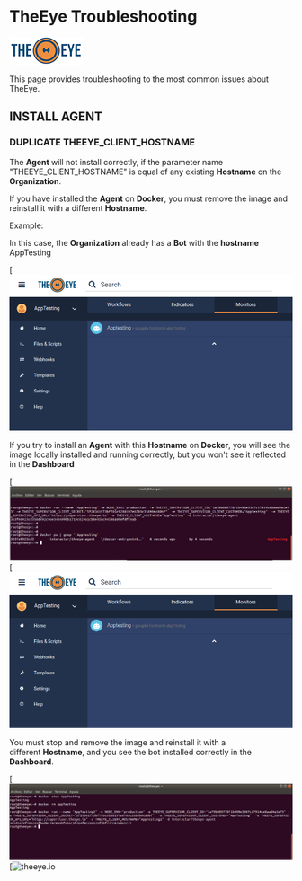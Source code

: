
# TheEye Troubleshooting

[![theeye.io](../images/logo-theeye-theOeye-logo2.png)](https://theeye.io/en/index.html)

This page provides troubleshooting to the most common issues about TheEye.

## INSTALL AGENT

### DUPLICATE THEEYE_CLIENT_HOSTNAME

The **Agent** will not install correctly, if the parameter name "THEEYE_CLIENT_HOSTNAME" is equal of any existing **Hostname** on the  **Organization**.

If you have installed the **Agent** on **Docker**, you must remove the image and reinstall it with a different **Hostname**.


Example:

In this case, the **Organization**  already has a **Bot** with the **hostname** AppTesting

[![theeye.io](../images/dashboard.png)

If you try to install an **Agent** with this **Hostname** on **Docker**, you will see the image locally installed and running correctly, but you won't see it reflected in the **Dashboard**


[![theeye.io](../images/install_docker.png)
[![theeye.io](../images/dashboard.png)


You must stop and remove the image and reinstall it with a different **Hostname**, and you see the bot installed correctly in the **Dashboard**.

[![theeye.io](../images/remove_docker.png)
[![theeye.io](../images/newdashboard.png)


